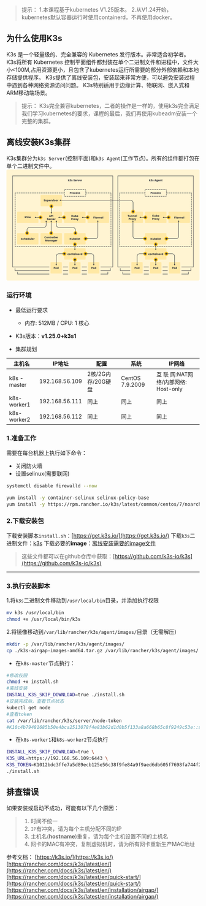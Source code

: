> 提示：
> 1.本课程基于kubernetes V1.25版本。
> 2.从V1.24开始，kubernetes默认容器运行时使用containerd，不再使用docker。

## 为什么使用K3s

K3s 是一个轻量级的、完全兼容的 Kubernetes 发行版本。非常适合初学者。
K3s将所有 Kubernetes 控制平面组件都封装在单个二进制文件和进程中，文件大小<100M,占用资源更小，且包含了kubernetes运行所需要的部分外部依赖和本地存储提供程序。
K3s提供了离线安装包，安装起来非常方便，可以避免安装过程中遇到各种网络资源访问问题。
K3s特别适用于边缘计算、物联网、嵌入式和ARM移动端场景。

> 提示：
> K3s完全兼容kubernetes，二者的操作是一样的，使用k3s完全满足我们学习kubernetes的要求，课程的最后，我们再使用kubeadm安装一个完整的集群。

## 离线安装K3s集群

K3s集群分为`k3s Server`(控制平面)和`k3s Agent`(工作节点)。所有的组件都打包在单个二进制文件中。
![how-it-works-k3s-revised.svg](images/04-k3s-cluster.svg)

### 运行环境

- 最低运行要求
  
  - 内存: 512MB   /   CPU: 1 核心
- K3s版本：**v1.25.0+k3s1**
- 集群规划

| 主机名 | IP地址 | 配置 | 系统 | IP网络 |
| --- | --- | --- | --- | --- |
| k8s - master | 192.168.56.109 | 2核/2G内存/20G硬盘 | CentOS 7.9.2009 | 互  联  网:NAT网络/内部网络: Host-only |
| k8s-worker1 | 192.168.56.111 | 同上 | 同上 | 同上 |
| k8s-worker2 | 192.168.56.112 | 同上 | 同上 | 同上 |

### 1.准备工作

需要在每台机器上执行如下命令：

- 关闭防火墙
- 设置selinux(需要联网)

```bash
systemctl disable firewalld --now
```

```bash
yum install -y container-selinux selinux-policy-base
yum install -y https://rpm.rancher.io/k3s/latest/common/centos/7/noarch/k3s-selinux-0.2-1.el7_8.noarch.rpm
```

### 2.下载安装包

下载安装脚本`install.sh`：[https://get.k3s.io/](https://get.k3s.io/)
下载`k3s`二进制文件：[k3s](https://github.com/k3s-io/k3s/releases/download/v1.25.0%2Bk3s1/k3s)
下载必要的**image**：[离线安装需要的image文件](https://github.com/k3s-io/k3s/releases/download/v1.25.0%2Bk3s1/k3s-airgap-images-amd64.tar.gz)

> 这些文件都可以在github仓库中获取：[https://github.com/k3s-io/k3s](https://github.com/k3s-io/k3s)

---

### 3.执行安装脚本

1.将`k3s`二进制文件移动到`/usr/local/bin`目录，并添加执行权限

```bash
mv k3s /usr/local/bin
chmod +x /usr/local/bin/k3s
```

2.将镜像移动到`/var/lib/rancher/k3s/agent/images/`目录（无需解压）

```bash
mkdir -p /var/lib/rancher/k3s/agent/images/
cp ./k3s-airgap-images-amd64.tar.gz /var/lib/rancher/k3s/agent/images/
```

- 在`k8s-master`节点执行：

```bash
#修改权限
chmod +x install.sh
#离线安装
INSTALL_K3S_SKIP_DOWNLOAD=true ./install.sh
#安装完成后，查看节点状态
kubectl get node
#查看token
cat /var/lib/rancher/k3s/server/node-token
#K10c4b79481685b50e4bca2513078f4e83b62d1d0b5f133a8a668b65c8f9249c53e::server:bf7b63be7f3471838cbafa12c1a1964d
```

- 在`k8s-worker1`和`k8s-worker2`节点执行

```bash
INSTALL_K3S_SKIP_DOWNLOAD=true \
K3S_URL=https://192.168.56.109:6443 \
K3S_TOKEN=K1012bdc3ffe7a5d89ecb125e56c38f9fe84a9f9aed6db605f7698fa744f2f2f12f::server:fdf33f4921dd607cadf2ae3c8eaf6ad9 \
./install.sh
```

## 排查错误

如果安装或启动不成功，可能有以下几个原因：

> 1. 时间不统一
> 2. `IP`有冲突，请为每个主机分配不同的IP
> 3. 主机名(**hostname**)重复，请为每个主机设置不同的主机名
> 4. 网卡的MAC有冲突，复制虚拟机时，请为所有网卡重新生产MAC地址

参考文档：
[https://k3s.io/](https://k3s.io/)
[https://rancher.com/docs/k3s/latest/en/](https://rancher.com/docs/k3s/latest/en/)
[https://rancher.com/docs/k3s/latest/en/quick-start/](https://rancher.com/docs/k3s/latest/en/quick-start/)
[https://rancher.com/docs/k3s/latest/en/installation/airgap/](https://rancher.com/docs/k3s/latest/en/installation/airgap/)

